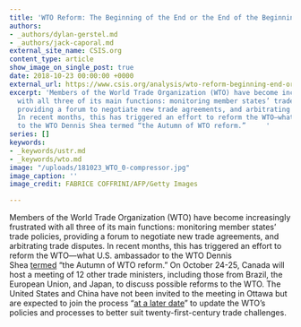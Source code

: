 ```yaml
---
title: 'WTO Reform: The Beginning of the End or the End of the Beginning?'
authors:
- _authors/dylan-gerstel.md
- _authors/jack-caporal.md
external_site_name: CSIS.org
content_type: article
show_image_on_single_post: true
date: 2018-10-23 00:00:00 +0000
external_url: https://www.csis.org/analysis/wto-reform-beginning-end-or-end-beginning
excerpt: 'Members of the World Trade Organization (WTO) have become increasingly frustrated
  with all three of its main functions: monitoring member states’ trade policies,
  providing a forum to negotiate new trade agreements, and arbitrating trade disputes.
  In recent months, this has triggered an effort to reform the WTO—what U.S. ambassador
  to the WTO Dennis Shea termed “the Autumn of WTO reform.”     '
series: []
keywords:
- _keywords/ustr.md
- _keywords/wto.md
image: "/uploads/181023_WTO_0-compressor.jpg"
image_caption: ''
image_credit: FABRICE COFFRINI/AFP/Getty Images

---
```

Members of the World Trade Organization (WTO) have become increasingly frustrated with all three of its main functions: monitoring member states’ trade policies, providing a forum to negotiate new trade agreements, and arbitrating trade disputes. In recent months, this has triggered an effort to reform the WTO—what U.S. ambassador to the WTO Dennis Shea [termed](https://www.csis.org/events/wto-looking-forward) “the Autumn of WTO reform.” On October 24-25, Canada will host a meeting of 12 other trade ministers, including those from Brazil, the European Union, and Japan, to discuss possible reforms to the WTO. The United States and China have not been invited to the meeting in Ottawa but are expected to join the process “[at a later date](https://www.bbc.com/news/world-us-canada-45674264)” to update the WTO’s policies and processes to better suit twenty-first-century trade challenges.
